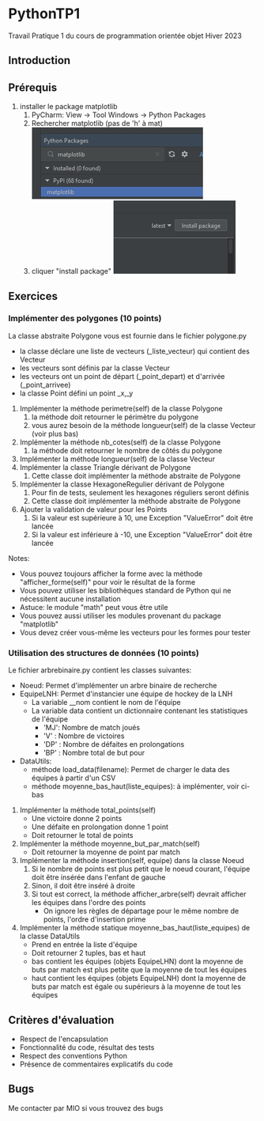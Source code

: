 # PythonTP1
Travail Pratique 1 du cours de programmation orientée objet Hiver 2023

## Introduction

## Prérequis
1) installer le package matplotlib
   1) PyCharm: View -> Tool Windows -> Python Packages
   2) Rechercher matplotlib (pas de 'h' à mat)
   ![matplotlib](./images/matplotlib.PNG)
   3) cliquer "install package"
   ![install package](./images/installpkg.PNG)


## Exercices

### Implémenter des polygones (10 points)
La classe abstraite Polygone vous est fournie dans le fichier polygone.py
 - la classe déclare une liste de vecteurs (_liste_vecteur) qui contient des Vecteur
 - les vecteurs sont définis par la classe Vecteur
 - les vecteurs ont un point de départ (_point_depart) et d'arrivée (_point_arrivee)
 - la classe Point défini un point _x,_y
1) Implémenter la méthode perimetre(self) de la classe Polygone
   1) la méthode doit retourner le périmètre du polygone
   2) vous aurez besoin de la méthode longueur(self) de la classe Vecteur (voir plus bas)
2) Implémenter la méthode nb_cotes(self) de la classe Polygone
   1) la méthode doit retourner le nombre de côtés du polygone
3) Implémenter la méthode longueur(self) de la classe Vecteur
4) Implémenter la classe Triangle dérivant de Polygone
   1) Cette classe doit implémenter la méthode abstraite de Polygone
5) Implémenter la classe HexagoneRegulier dérivant de Polygone
   1) Pour fin de tests, seulement les hexagones réguliers seront définis
   2) Cette classe doit implémenter la méthode abstraite de Polygone
6) Ajouter la validation de valeur pour les Points
   1) Si la valeur est supérieure à 10, une Exception "ValueError" doit être lancée
   2) Si la valeur est inférieure à -10, une Exception "ValueError" doit être lancée

Notes:
- Vous pouvez toujours afficher la forme avec la méthode "afficher_forme(self)" pour voir le résultat de la forme
- Vous pouvez utiliser les bibliothèques standard de Python qui ne nécessitent aucune installation
- Astuce: le module "math" peut vous être utile
- Vous pouvez aussi utiliser les modules provenant du package "matplotlib"
- Vous devez créer vous-même les vecteurs pour les formes pour tester

### Utilisation des structures de données (10 points)
Le fichier arbrebinaire.py contient les classes suivantes:
- Noeud: Permet d'implémenter un arbre binaire de recherche
- EquipeLNH: Permet d'instancier une équipe de hockey de la LNH
  + La variable __nom contient le nom de l'équipe
  + La variable data contient un dictionnaire contenant les statistiques de l'équipe
    + 'MJ': Nombre de match joués
    + 'V' : Nombre de victoires
    + 'DP' : Nombre de défaites en prolongations
    + 'BP' : Nombre total de but pour
- DataUtils: 
  - méthode load_data(filename): Permet de charger le data des équipes à partir d'un CSV
  - méthode moyenne_bas_haut(liste_equipes): à implémenter, voir ci-bas 

1) Implémenter la méthode total_points(self)
   + Une victoire donne 2 points
   + Une défaite en prolongation donne 1 point
   + Doit retourner le total de points
2) Implémenter la méthode moyenne_but_par_match(self)
   + Doit retourner la moyenne de point par match
3) Implémenter la méthode insertion(self, equipe) dans la classe Noeud
   1) Si le nombre de points est plus petit que le noeud courant, l'équipe doit être insérée dans l'enfant de gauche
   2) Sinon, il doit être inséré à droite
   3) Si tout est correct, la méthode afficher_arbre(self) devrait afficher les équipes dans l'ordre des points
      + On ignore les règles de départage pour le même nombre de points, l'ordre d'insertion prime
4) Implémenter la méthode statique moyenne_bas_haut(liste_equipes) de la classe DataUtils
   + Prend en entrée la liste d'équipe
   + Doit retourner 2 tuples, bas et haut
   + bas contient les équipes (objets EquipeLHN) dont la moyenne de buts par match est plus petite que la moyenne de tout les équipes
   + haut contient les équipes (objets EquipeLNH) dont la moyenne de buts par match est égale ou supérieurs à la moyenne de tout les équipes


## Critères d'évaluation

   - Respect de l'encapsulation
   - Fonctionnalité du code, résultat des tests
   - Respect des conventions Python
   - Présence de commentaires explicatifs du code

## Bugs
Me contacter par MIO si vous trouvez des bugs